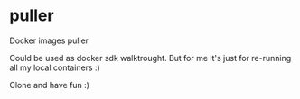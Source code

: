 # puller
Docker images puller

Could be used as docker sdk walktrought. But for me it's just for re-running all my local containers :)

Clone and have fun :)
